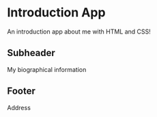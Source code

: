 # Introduction App

An introduction app about me with HTML and CSS!

## Subheader

My biographical information

## Footer

Address
